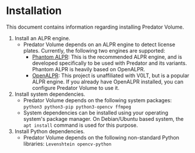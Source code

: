 # Installation

This document contains information regarding installing Predator Volume.

1. Install an ALPR engine.
    - Predator Volume depends on an ALPR engine to detect license plates. Currently, the following two engines are supported:
        - [Phantom ALPR](https://v0lttech.com/phantom.php): This is the recommended ALPR engine, and is developed specifically to be used with Predator and its variants. Phantom ALPR is heavily based on OpenALPR.
        - [OpenALPR](https://github.com/openalpr/openalpr/): This project is unaffiliated with V0LT, but is a popular ALPR engine. If you already have OpenALPR installed, you can configure Predator Volume to use it.
2. Install system dependencies.
    - Predator Volume depends on the following system packages: `python3 python3-pip python3-opencv ffmpeg`
    - System dependencies can be installed using your operating system's package manager. On Debian/Ubuntu based system, the `apt install` command is used for this purpose.
3. Install Python dependencies.
    - Predator Volume depends on the following non-standard Python libraries: `Levenshtein opencv-python`
